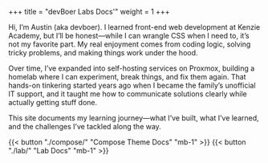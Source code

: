 +++
title = "devBoer Labs Docs'"
weight = 1
+++

Hi, I’m Austin (aka devboer). I learned front-end web development at Kenzie Academy, but I’ll be honest—while I can wrangle CSS when I need to, it’s not my favorite part. My real enjoyment comes from coding logic, solving tricky problems, and making things work under the hood.

Over time, I’ve expanded into self-hosting services on Proxmox, building a homelab where I can experiment, break things, and fix them again. That hands-on tinkering started years ago when I became the family’s unofficial IT support, and it taught me how to communicate solutions clearly while actually getting stuff done.

This site documents my learning journey—what I’ve built, what I’ve learned, and the challenges I’ve tackled along the way.

{{< button "./compose/" "Compose Theme Docs" "mb-1" >}}
{{< button "./lab/" "Lab Docs" "mb-1" >}}

